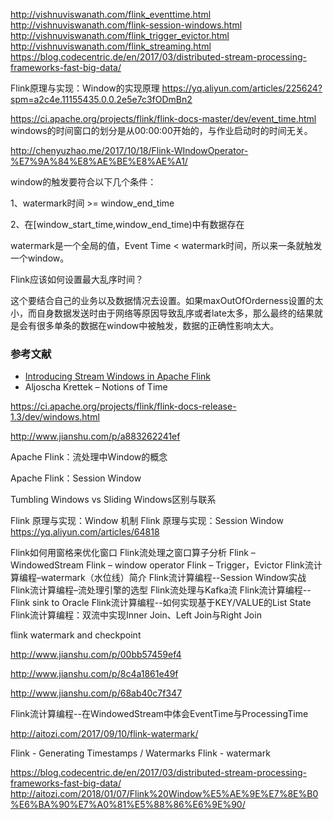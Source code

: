 http://vishnuviswanath.com/flink_eventtime.html
http://vishnuviswanath.com/flink-session-windows.html
http://vishnuviswanath.com/flink_trigger_evictor.html
http://vishnuviswanath.com/flink_streaming.html
https://blog.codecentric.de/en/2017/03/distributed-stream-processing-frameworks-fast-big-data/

Flink原理与实现：Window的实现原理
<https://yq.aliyun.com/articles/225624?spm=a2c4e.11155435.0.0.2e5e7c3fODmBn2>

https://ci.apache.org/projects/flink/flink-docs-master/dev/event_time.html
windows的时间窗口的划分是从00:00:00开始的，与作业启动时的时间无关。


http://chenyuzhao.me/2017/10/18/Flink-WIndowOperator-%E7%9A%84%E8%AE%BE%E8%AE%A1/

window的触发要符合以下几个条件：

1、watermark时间 >= window_end_time

2、在[window_start_time,window_end_time)中有数据存在



watermark是一个全局的值，Event Time < watermark时间，所以来一条就触发一个window。

Flink应该如何设置最大乱序时间？

这个要结合自己的业务以及数据情况去设置。如果maxOutOfOrderness设置的太小，而自身数据发送时由于网络等原因导致乱序或者late太多，那么最终的结果就是会有很多单条的数据在window中被触发，数据的正确性影响太大。


### 参考文献

* [Introducing Stream Windows in Apache Flink](https://flink.apache.org/news/2015/12/04/Introducing-windows.html)
* Aljoscha Krettek – Notions of Time


https://ci.apache.org/projects/flink/flink-docs-release-1.3/dev/windows.html

http://www.jianshu.com/p/a883262241ef

Apache Flink：流处理中Window的概念

Apache Flink：Session Window

Tumbling Windows vs Sliding Windows区别与联系

Flink 原理与实现：Window 机制
Flink 原理与实现：Session Window
<https://yq.aliyun.com/articles/64818>

Flink如何用窗格来优化窗口
Flink流处理之窗口算子分析
Flink – WindowedStream
Flink – window operator
Flink – Trigger，Evictor
Flink流计算编程–watermark（水位线）简介
Flink流计算编程--Session Window实战
Flink流计算编程–流处理引擎的选型
Flink流处理与Kafka流
Flink流计算编程--Flink sink to Oracle
Flink流计算编程--如何实现基于KEY/VALUE的List State
Flink流计算编程：双流中实现Inner Join、Left Join与Right Join

flink watermark and checkpoint

http://www.jianshu.com/p/00bb57459ef4

http://www.jianshu.com/p/8c4a1861e49f

http://www.jianshu.com/p/68ab40c7f347

Flink流计算编程--在WindowedStream中体会EventTime与ProcessingTime 

 http://aitozi.com/2017/09/10/flink-watermark/

Flink - Generating Timestamps / Watermarks
Flink - watermark

https://blog.codecentric.de/en/2017/03/distributed-stream-processing-frameworks-fast-big-data/
http://aitozi.com/2018/01/07/Flink%20Window%E5%AE%9E%E7%8E%B0%E6%BA%90%E7%A0%81%E5%88%86%E6%9E%90/